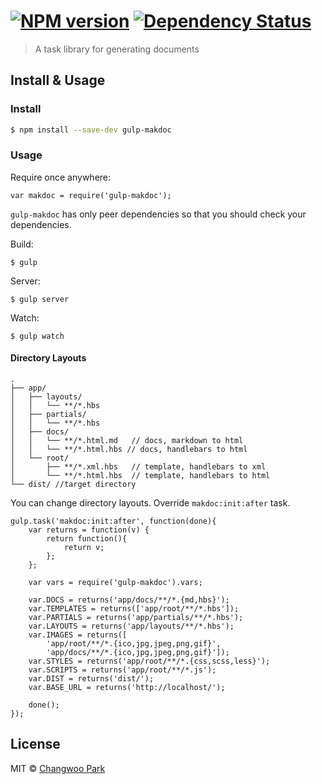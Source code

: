 #  [![NPM version][npm-image]][npm-url] [![Dependency Status][daviddm-url]][daviddm-image]

> A task library for generating documents

## Install & Usage

### Install

```sh
$ npm install --save-dev gulp-makdoc
```

### Usage

Require once anywhere:

```
var makdoc = require('gulp-makdoc');
```

`gulp-makdoc` has only peer dependencies so that you should check your dependencies.

Build:

```
$ gulp
```

Server:

```
$ gulp server
```

Watch:

```
$ gulp watch
````

#### Directory Layouts

```
.
├── app/
│   ├── layouts/
│   │   └── **/*.hbs
│   ├── partials/
│   │   └── **/*.hbs
│   ├── docs/
│   │   └── **/*.html.md   // docs, markdown to html
│   │   └── **/*.html.hbs // docs, handlebars to html
│   └── root/
│       ├── **/*.xml.hbs   // template, handlebars to xml
│       └── **/*.html.hbs  // template, handlebars to html
└── dist/ //target directory
```

You can change directory layouts. Override `makdoc:init:after` task.

```
gulp.task('makdoc:init:after', function(done){
    var returns = function(v) {
        return function(){
            return v;
        };
    };

    var vars = require('gulp-makdoc').vars;

    var.DOCS = returns('app/docs/**/*.{md,hbs}');
    var.TEMPLATES = returns(['app/root/**/*.hbs']);
    var.PARTIALS = returns('app/partials/**/*.hbs');
    var.LAYOUTS = returns('app/layouts/**/*.hbs');
    var.IMAGES = returns([
        'app/root/**/*.{ico,jpg,jpeg,png,gif}',
        'app/docs/**/*.{ico,jpg,jpeg,png,gif}']);
    var.STYLES = returns('app/root/**/*.{css,scss,less}');
    var.SCRIPTS = returns('app/root/**/*.js');
    var.DIST = returns('dist/');
    var.BASE_URL = returns('http://localhost/');

    done();
});
```

## License

MIT © [Changwoo Park](https://pismute.github.io/)

[npm-url]: https://npmjs.org/package/gulp-makdoc
[npm-image]: https://badge.fury.io/js/gulp-makdoc.svg
[daviddm-url]: https://david-dm.org/pismute/gulp-makdoc.svg?theme=shields.io
[daviddm-image]: https://david-dm.org/pismute/gulp-makdoc
